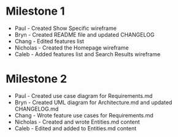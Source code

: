 # Milestone 1


- Paul - Created Show Specific wireframe
- Bryn - Created README file and updated CHANGELOG
- Chang - Edited features list
- Nicholas - Created the Homepage wireframe
- Caleb - Added features list and Search Results wireframe 

# Milestone 2


- Paul - Created use case diagram for Requirements.md
- Bryn - Created UML diagram for Architecture.md and updated CHANGELOG.md
- Chang - Wrote feature use cases for Requirements.md
- Nicholas - Created and wrote Entities.md content
- Caleb - Edited and added to Entities.md content

